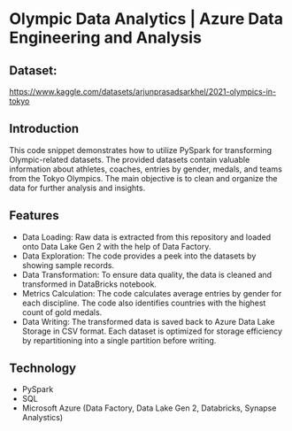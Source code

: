 # Olympic Data Analytics | Azure Data Engineering and Analysis

##  Dataset:
https://www.kaggle.com/datasets/arjunprasadsarkhel/2021-olympics-in-tokyo 

## Introduction
This code snippet demonstrates how to utilize PySpark for transforming Olympic-related datasets. The provided datasets contain valuable information about athletes, coaches, entries by gender, medals, and teams from the Tokyo Olympics. The main objective is to clean and organize the data for further analysis and insights.

## Features
- Data Loading: Raw data is extracted from this repository and loaded onto Data Lake Gen 2 with the help of Data Factory. 
- Data Exploration: The code provides a peek into the datasets by showing sample records.
- Data Transformation: To ensure data quality, the data is cleaned and transformed in DataBricks notebook.
- Metrics Calculation: The code calculates average entries by gender for each discipline. The code also identifies countries with the highest count of gold medals.
- Data Writing: The transformed data is saved back to Azure Data Lake Storage in CSV format. Each dataset is optimized for storage efficiency by repartitioning into a single partition before writing.

## Technology
- PySpark
- SQL
- Microsoft Azure (Data Factory, Data Lake Gen 2, Databricks, Synapse Analystics)
